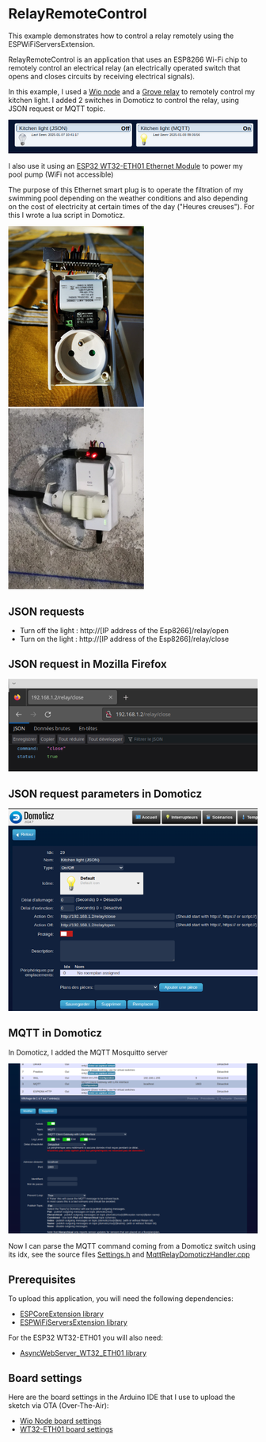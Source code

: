 # RelayRemoteControl

This example demonstrates how to control a relay remotely using the ESPWiFiServersExtension.

RelayRemoteControl is an application that uses an ESP8266 Wi-Fi chip to remotely control an electrical relay (an electrically operated switch that opens and closes circuits by receiving electrical signals).

In this example, I used a [Wio node](https://wiki.seeedstudio.com/Wio_Node/) and a [Grove relay](https://wiki.seeedstudio.com/Grove-Relay/) to remotely control my kitchen light. 
I added 2 switches in Domoticz to control the relay, using JSON request or MQTT topic.

![JSON and MQTT buttons in Domoticz](https://github.com/gerald-guiony/ESPWiFiServersExtension/blob/master/examples/RelayRemoteControl/doc/img/KLightJsonMqtt.png)

I also use it using an [ESP32 WT32-ETH01 Ethernet Module](https://werner.rothschopf.net/microcontroller/202401_esp32_wt32_eth01_en.htm) to power my pool pump (WiFi not accessible)

The purpose of this Ethernet smart plug is to operate the filtration of my swimming pool depending on the weather conditions and also depending on the cost of electricity at 
certain times of the day ("Heures creuses"). For this I wrote a lua script in Domoticz.

![WT32 ETH01 smart plug](https://github.com/gerald-guiony/ESPWiFiServersExtension/blob/master/examples/RelayRemoteControl/doc/img/WT32ETHSmartPlug.jpg)
![WT32 ETH01 smart plug plugged in](https://github.com/gerald-guiony/ESPWiFiServersExtension/blob/master/examples/RelayRemoteControl/doc/img/WT32ETHSmartPlugIn.jpg)

## JSON requests

* Turn off the light :  http://[IP address of the Esp8266]/relay/open
* Turn on the light  :  http://[IP address of the Esp8266]/relay/close

## JSON request in Mozilla Firefox 

![Example in Firefox](https://github.com/gerald-guiony/ESPWiFiServersExtension/blob/master/examples/RelayRemoteControl/doc/img/FirefoxCloseRelay.png)

## JSON request parameters in Domoticz

![Configuration in Domoticz](https://github.com/gerald-guiony/ESPWiFiServersExtension/blob/master/examples/RelayRemoteControl/doc/img/DomoticzOpenCloseRelay.png)

## MQTT in Domoticz

In Domoticz, I added the MQTT Mosquitto server 

![MQTT mosquitto server settings](https://github.com/gerald-guiony/ESPWiFiServersExtension/blob/master/examples/RelayRemoteControl/doc/img/MqttInDomoticz.png)

Now I can parse the MQTT command coming from a Domoticz switch using its idx, see the source files [Settings.h](https://github.com/gerald-guiony/ESPWiFiServersExtension/blob/master/examples/RelayRemoteControl/Settings.h) and [MqttRelayDomoticzHandler.cpp](https://github.com/gerald-guiony/ESPWiFiServersExtension/blob/master/examples/RelayRemoteControl/MqttRelayDomoticzHandler.cpp)

## Prerequisites

To upload this application, you will need the following dependencies:
* [ESPCoreExtension library](https://github.com/gerald-guiony/ESPCoreExtension)
* [ESPWiFiServersExtension library](https://github.com/gerald-guiony/ESPWiFiServersExtension)

For the ESP32 WT32-ETH01 you will also need:
* [AsyncWebServer_WT32_ETH01 library](https://github.com/gerald-guiony/AsyncWebServer_WT32_ETH01)

## Board settings

Here are the board settings in the Arduino IDE that I use to upload the sketch via OTA (Over-The-Air):

* [Wio Node board settings](https://github.com/gerald-guiony/ESPWiFiServersExtension/blob/master/examples/RelayRemoteControl/doc/WioNodeBoardSettings.png)
* [WT32-ETH01 board settings](https://github.com/gerald-guiony/ESPWiFiServersExtension/blob/master/examples/RelayRemoteControl/doc/WT32ETH01BoardSettings.png)

